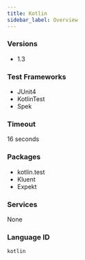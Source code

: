 ```yaml
---
title: Kotlin
sidebar_label: Overview
---
```



### Versions

- 1.3

### Test Frameworks

- JUnit4
- KotlinTest
- Spek

### Timeout

16 seconds

### Packages
- kotlin.test
- Kluent
- Expekt

### Services
None

### Language ID

`kotlin`
